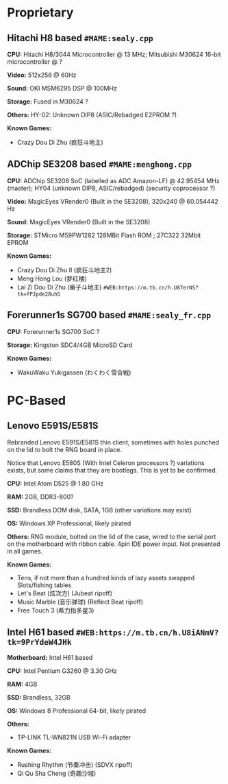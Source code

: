# Proprietary
## Hitachi H8 based `#MAME:sealy.cpp`
**CPU:** Hitachi H8/3044 Microcontroller @ 13 MHz; Mitsubishi M30624 16-bit microcontroller @ ?

**Video:** 512x256 @ 60Hz

**Sound:** OKI MSM6295 DSP @ 100MHz

**Storage:** Fused in M30624 ?

**Others:** HY-02: Unknown DIP8 (ASIC/Rebadged E2PROM ?)

**Known Games:**
* Crazy Dou Di Zhu (疯狂斗地主)

## ADChip SE3208 based `#MAME:menghong.cpp`
**CPU:** ADChip SE3208 SoC (labelled as ADC Amazon-LF) @ 42.95454 MHz (master); HY04 (unknown DIP8, ASIC/rebadged) (security coprocessor ?)

**Video:** MagicEyes VRender0 (Built in the SE3208), 320x240 @ 60.054442 Hz

**Sound:** MagicEyes VRender0 (Built in the SE3208)

**Storage:** STMicro M59PW1282 128MBit Flash ROM ; 27C322 32Mbit EPROM

**Known Games:**
* Crazy Dou Di Zhu II (疯狂斗地主2)
* Meng Hong Lou (梦红楼)
* Lai Zi Dou Di Zhu (癞子斗地主) `#WEB:https://m.tb.cn/h.U87erNS?tk=fPJpde28uhS`

## Forerunner1s SG700 based `#MAME:sealy_fr.cpp`
**CPU:** Forerunner1s SG700 SoC ?

**Storage:** Kingston SDC4/4GB MicroSD Card

**Known Games:**

* WakuWaku Yukigassen (わくわく雪合戦)

# PC-Based
## Lenovo E591S/E581S
Rebranded Lenovo E591S/E581S thin client, sometimes with holes punched on the lid to bolt the RNG board in place.

Notice that Lenovo E580S (With Intel Celeron processors ?) variations exists, but some claims that they are bootlegs. This is yet to be confirmed.

**CPU:** Intel Atom D525 @ 1.80 GHz

**RAM:** 2GB, DDR3-800?

**SSD:** Brandless DOM disk, SATA, 1GB (other variations may exist)

**OS:** Windows XP Professional, likely pirated

**Others:** RNG module, bolted on the lid of the case, wired to the serial port on the motherboard with ribbon cable. 4pin IDE power input. Not presented in all games.

**Known Games:**
* Tens, if not more than a hundred kinds of lazy assets swapped Slots/fishing tables
* Let's Beat (炫次方) (Jubeat ripoff)
* Music Marble (音乐弹球) (Reflect Beat ripoff)
* Free Touch 3 (希力指多星3)

## Intel H61 based `#WEB:https://m.tb.cn/h.U8iANmV?tk=9PrYdeW4JHk`
**Motherboard:** Intel H61 based

**CPU:** Intel Pentium G3260 @ 3.30 GHz

**RAM:** 4GB

**SSD:** Brandless, 32GB

**OS:** Windows 8 Professional 64-bit, likely pirated

**Others:** 
* TP-LINK TL-WN821N USB Wi-Fi adapter

**Known Games:**
* Rushing Rhythm (节奏冲击) (SDVX ripoff)
* Qi Qu Sha Cheng (奇趣沙城) 